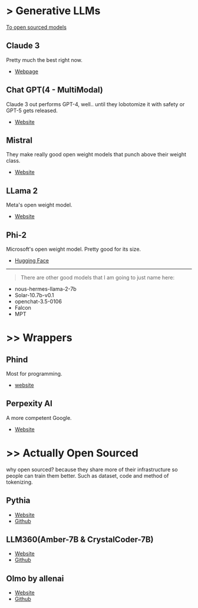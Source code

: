 # > Generative LLMs


[To open sourced models](#actually-open-sourced)

## Claude 3

Pretty much the best right now.

- [Webpage](https://www.anthropic.com/news/claude-3-family)

## Chat GPT(4 - MultiModal)

Claude 3 out performs GPT-4, well.. until they lobotomize it with safety or GPT-5 gets released.

- [Website](https://chat.openai.com/auth/login)

## Mistral

They make really good open weight models that punch above their weight class.

- [Website](https://mistral.ai)

## LLama 2

Meta's open weight model.

- [Website](https://ai.meta.com/llama/)

## Phi-2

Microsoft's open weight model. Pretty good for its size.

- [Hugging Face](https://huggingface.co/microsoft/phi-2)

---

> There are other good models that I am going to just name here:

- nous-hermes-llama-2-7b
- Solar-10.7b-v0.1
- openchat-3.5-0106
- Falcon
- MPT

# >> Wrappers

## Phind

Most for programming.

- [website](https://www.phind.com/search?home=true)

## Perpexity AI

A more competent Google.

- [Website](https://www.perplexity.ai)

# >> Actually Open Sourced

why open sourced? because they share more of their infrastructure so people can train them better. Such as dataset, code and method of tokenizing.

## Pythia

- [Website](https://www.eleuther.ai)
- [Github](https://github.com/EleutherAI/pythia)

## LLM360(Amber-7B & CrystalCoder-7B)

- [Website](https://www.llm360.ai)
- [Github](https://github.com/LLM360)

## Olmo by allenai

- [Website](https://allenai.org/olmo)
- [Github](https://github.com/allenai/OLMo)
